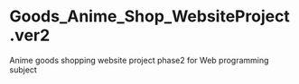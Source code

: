 # Goods_Anime_Shop_WebsiteProject.ver2
Anime goods shopping website project phase2 for Web programming subject
